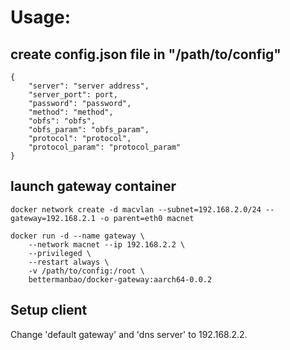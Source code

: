# Usage:

## create config.json file in "/path/to/config"
```
{
    "server": "server address",
    "server_port": port,
    "password": "password",
    "method": "method",
    "obfs": "obfs",
    "obfs_param": "obfs_param",
    "protocol": "protocol",
    "protocol_param": "protocol_param"
}
```

## launch gateway container
```
docker network create -d macvlan --subnet=192.168.2.0/24 --gateway=192.168.2.1 -o parent=eth0 macnet

docker run -d --name gateway \
    --network macnet --ip 192.168.2.2 \
    --privileged \
    --restart always \
    -v /path/to/config:/root \
    bettermanbao/docker-gateway:aarch64-0.0.2
```

## Setup client
Change 'default gateway' and 'dns server' to 192.168.2.2.

